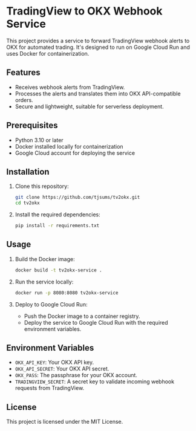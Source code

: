 # TradingView to OKX Webhook Service

This project provides a service to forward TradingView webhook alerts to OKX for automated trading. It's designed to run on Google Cloud Run and uses Docker for containerization.

## Features

- Receives webhook alerts from TradingView.
- Processes the alerts and translates them into OKX API-compatible orders.
- Secure and lightweight, suitable for serverless deployment.

## Prerequisites

- Python 3.10 or later
- Docker installed locally for containerization
- Google Cloud account for deploying the service

## Installation

1. Clone this repository:
    ```bash
    git clone https://github.com/tjsums/tv2okx.git
    cd tv2okx
    ```

2. Install the required dependencies:
    ```bash
    pip install -r requirements.txt
    ```

## Usage

1. Build the Docker image:
    ```bash
    docker build -t tv2okx-service .
    ```

2. Run the service locally:
    ```bash
    docker run -p 8080:8080 tv2okx-service
    ```

3. Deploy to Google Cloud Run:
    - Push the Docker image to a container registry.
    - Deploy the service to Google Cloud Run with the required environment variables.

## Environment Variables

- `OKX_API_KEY`: Your OKX API key.
- `OKX_API_SECRET`: Your OKX API secret.
- `OKX_PASS`: The passphrase for your OKX account.
- `TRADINGVIEW_SECRET`: A secret key to validate incoming webhook requests from TradingView.

## License

This project is licensed under the MIT License.